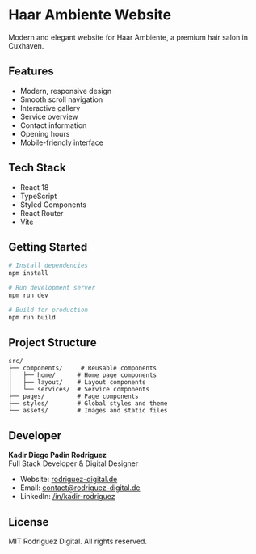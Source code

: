 # Haar Ambiente Website

Modern and elegant website for Haar Ambiente, a premium hair salon in Cuxhaven.

## Features

- Modern, responsive design
- Smooth scroll navigation
- Interactive gallery
- Service overview
- Contact information
- Opening hours
- Mobile-friendly interface

## Tech Stack

- React 18
- TypeScript
- Styled Components
- React Router
- Vite

## Getting Started

```bash
# Install dependencies
npm install

# Run development server
npm run dev

# Build for production
npm run build
```

## Project Structure

```
src/
├── components/     # Reusable components
│   ├── home/      # Home page components
│   ├── layout/    # Layout components
│   └── services/  # Service components
├── pages/         # Page components
├── styles/        # Global styles and theme
└── assets/        # Images and static files
```

## Developer

**Kadir Diego Padin Rodriguez**  
Full Stack Developer & Digital Designer

- Website: [rodriguez-digital.de](https://rodriguez-digital.de)
- Email: contact@rodriguez-digital.de
- LinkedIn: [/in/kadir-rodriguez](https://linkedin.com/in/kadir-rodriguez)

## License

MIT  Rodriguez Digital. All rights reserved.
